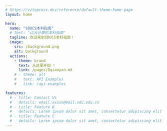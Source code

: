 ```yaml
---
# https://vitepress.dev/reference/default-theme-home-page
layout: home

hero:
  name: "SDUCS本科指南"
  # text: "山大计算机本科指南"
  tagline: 欢迎来到SDUCS本科指南！
  image:
    src: /background.png
    alt: background
  actions:
    - theme: brand
      text: 从这里开始 !
      link: /pages/0qianyan.md
    # - theme: alt
    #   text: API Examples
    #   link: /api-examples

features:
  # - title: Contact Us
  #   details: email:xxxxx@mail.sdu.edu.cn
  # - title: Feature B
  #   details: Lorem ipsum dolor sit amet, consectetur adipiscing elit
  # - title: Feature C
  #   details: Lorem ipsum dolor sit amet, consectetur adipiscing elit
---
```

<style>
.VPHomeHero .image {
  max-width: 420px !important; /* 默认280，可调大 */
  width: 420px !important;
  height: auto !important;
}
@media (min-width: 640px) {
  .VPHomeHero .image {
    max-width: 540px !important;
    width: 540px !important;
  }
}
</style>

